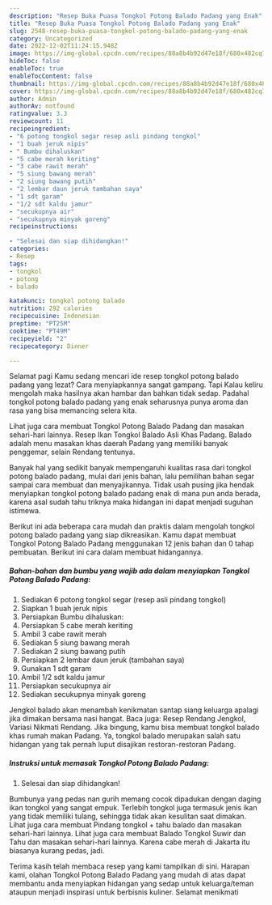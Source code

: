 ```yaml
---
description: "Resep Buka Puasa Tongkol Potong Balado Padang yang Enak"
title: "Resep Buka Puasa Tongkol Potong Balado Padang yang Enak"
slug: 2548-resep-buka-puasa-tongkol-potong-balado-padang-yang-enak
category: Uncategorized
date: 2022-12-02T11:24:15.948Z
image: https://img-global.cpcdn.com/recipes/88a8b4b92d47e18f/680x482cq70/tongkol-potong-balado-padang-foto-resep-utama.jpg
hideToc: false
enableToc: true
enableTocContent: false
thumbnail: https://img-global.cpcdn.com/recipes/88a8b4b92d47e18f/680x482cq70/tongkol-potong-balado-padang-foto-resep-utama.jpg
cover: https://img-global.cpcdn.com/recipes/88a8b4b92d47e18f/680x482cq70/tongkol-potong-balado-padang-foto-resep-utama.jpg
author: Admin
authorAv: notfound
ratingvalue: 3.3
reviewcount: 11
recipeingredient:
- "6 potong tongkol segar resep asli pindang tongkol"
- "1 buah jeruk nipis"
- " Bumbu dihaluskan"
- "5 cabe merah keriting"
- "3 cabe rawit merah"
- "5 siung bawang merah"
- "2 siung bawang putih"
- "2 lembar daun jeruk tambahan saya"
- "1 sdt garam"
- "1/2 sdt kaldu jamur"
- "secukupnya air"
- "secukupnya minyak goreng"
recipeinstructions:

- "Selesai dan siap dihidangkan!"
categories:
- Resep
tags:
- tongkol
- potong
- balado

katakunci: tongkol potong balado 
nutrition: 292 calories
recipecuisine: Indonesian
preptime: "PT25M"
cooktime: "PT49M"
recipeyield: "2"
recipecategory: Dinner

---
```



Selamat pagi Kamu sedang mencari ide resep tongkol potong balado padang yang lezat? Cara menyiapkannya sangat gampang. Tapi Kalau keliru mengolah maka hasilnya akan hambar dan bahkan tidak sedap. Padahal tongkol potong balado padang yang enak seharusnya punya aroma dan rasa yang bisa memancing selera kita.


Lihat juga cara membuat Tongkol Potong Balado Padang dan masakan sehari-hari lainnya. Resep Ikan Tongkol Balado Asli Khas Padang. Balado adalah menu masakan khas daerah Padang yang memiliki banyak penggemar, selain Rendang tentunya.

Banyak hal yang sedikit banyak mempengaruhi kualitas rasa dari tongkol potong balado padang, mulai dari jenis bahan, lalu pemilihan bahan segar sampai cara membuat dan menyajikannya. Tidak usah pusing jika hendak menyiapkan tongkol potong balado padang enak di mana pun anda berada, karena asal sudah tahu triknya maka hidangan ini dapat menjadi suguhan istimewa.


Berikut ini ada beberapa cara mudah dan praktis dalam mengolah tongkol potong balado padang yang siap dikreasikan. Kamu dapat membuat Tongkol Potong Balado Padang menggunakan 12 jenis bahan dan 0 tahap pembuatan. Berikut ini cara dalam membuat hidangannya.

<!--inarticleads1-->

##### Bahan-bahan dan bumbu yang wajib ada dalam menyiapkan Tongkol Potong Balado Padang:

1. Sediakan 6 potong tongkol segar (resep asli pindang tongkol)
1. Siapkan 1 buah jeruk nipis
1. Persiapkan  Bumbu dihaluskan:
1. Persiapkan 5 cabe merah keriting
1. Ambil 3 cabe rawit merah
1. Sediakan 5 siung bawang merah
1. Sediakan 2 siung bawang putih
1. Persiapkan 2 lembar daun jeruk (tambahan saya)
1. Gunakan 1 sdt garam
1. Ambil 1/2 sdt kaldu jamur
1. Persiapkan secukupnya air
1. Sediakan secukupnya minyak goreng


Jengkol balado akan menambah kenikmatan santap siang keluarga apalagi jika dimakan bersama nasi hangat. Baca juga: Resep Rendang Jengkol, Variasi Nikmati Rendang. Jika bingung, kamu bisa membuat tongkol balado khas rumah makan Padang. Ya, tongkol balado merupakan salah satu hidangan yang tak pernah luput disajikan restoran-restoran Padang. 

<!--inarticleads2-->

##### Instruksi untuk memasak Tongkol Potong Balado Padang:


1. Selesai dan siap dihidangkan!

Bumbunya yang pedas nan gurih memang cocok dipadukan dengan daging ikan tongkol yang sangat empuk. Terlebih tongkol juga termasuk jenis ikan yang tidak memiliki tulang, sehingga tidak akan kesulitan saat dimakan. Lihat juga cara membuat Pindang tongkol + tahu balado dan masakan sehari-hari lainnya. Lihat juga cara membuat Balado Tongkol Suwir dan Tahu dan masakan sehari-hari lainnya. Karena cabe merah di Jakarta itu biasanya kurang pedas, jadi. 

Terima kasih telah membaca resep yang kami tampilkan di sini. Harapan kami, olahan Tongkol Potong Balado Padang yang mudah di atas dapat membantu anda menyiapkan hidangan yang sedap untuk keluarga/teman ataupun menjadi inspirasi untuk berbisnis kuliner. Selamat menikmati
